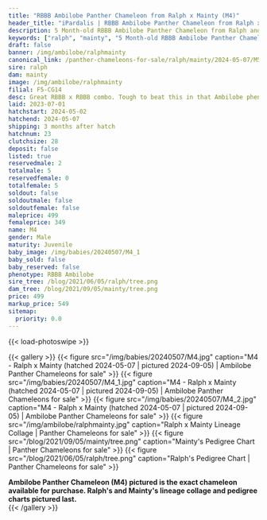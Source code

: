 ```yaml
---
title: "RBBB Ambilobe Panther Chameleon from Ralph x Mainty (M4)"
header_title: "iPardalis | RBBB Ambilobe Panther Chameleon from Ralph x Mainty | M4"
description: 5 Month-old RBBB Ambilobe Panther Chameleon from Ralph and Mainty. Great RBBB x RBBB combo. Tough to beat this in that Ambilobe phenotype. NA We've included sire and dam dendrograms if available, but you can view our Ralph or Mainty breeder pages for more information.
keywords: ["ralph", "mainty", "5 Month-old RBBB Ambilobe Panther Chameleon", "baby chameleons for sale", "buy panther chameleon", "panther for sale", "ambilobe panther chameleons for sale", "ambilobe panther chameleon for sale"]
draft: false
banner: /img/ambilobe/ralphmainty
canonical_link: /panther-chameleons-for-sale/ralph/mainty/2024-05-07/M5/
sire: ralph
dam: mainty
image: /img/ambilobe/ralphmainty
filial: F5-CG14
desc: Great RBBB x RBBB combo. Tough to beat this in that Ambilobe phenotype.
laid: 2023-07-01
hatchstart: 2024-05-02
hatchend: 2024-05-07
shipping: 3 months after hatch
hatchnum: 23
clutchsize: 28
deposit: false
listed: true
reservedmale: 2
totalmale: 5
reservedfemale: 0
totalfemale: 5
soldout: false
soldoutmale: false
soldoutfemale: false
maleprice: 499
femaleprice: 349
name: M4
gender: Male
maturity: Juvenile
baby_image: /img/babies/20240507/M4_1
baby_sold: false
baby_reserved: false
phenotype: RBBB Ambilobe
sire_tree: /blog/2021/06/05/ralph/tree.png
dam_tree: /blog/2021/09/05/mainty/tree.png
price: 499
markup_price: 549
sitemap: 
  priority: 0.0
---
```


{{< load-photoswipe >}}

{{< gallery >}}
  {{< figure src="/img/babies/20240507/M4.jpg" caption="M4 - Ralph x Mainty (hatched 2024-05-07 | pictured 2024-09-05) | Ambilobe Panther Chameleons for sale" >}}
  {{< figure src="/img/babies/20240507/M4_1.jpg" caption="M4 - Ralph x Mainty (hatched 2024-05-07 | pictured 2024-09-05) | Ambilobe Panther Chameleons for sale" >}}
  {{< figure src="/img/babies/20240507/M4_2.jpg" caption="M4 - Ralph x Mainty (hatched 2024-05-07 | pictured 2024-09-05) | Ambilobe Panther Chameleons for sale" >}}
  {{< figure src="/img/ambilobe/ralphmainty.jpg" caption="Ralph x Mainty Lineage Collage | Panther Chameleons for sale" >}}
  {{< figure src="/blog/2021/09/05/mainty/tree.png" caption="Mainty's Pedigree Chart | Panther Chameleons for sale" >}}
  {{< figure src="/blog/2021/06/05/ralph/tree.png" caption="Ralph's Pedigree Chart | Panther Chameleons for sale" >}}
  <figcaption itemprop="description"><strong>Ambilobe Panther Chameleon (M4) pictured is the exact chameleon available for purchase. Ralph's and Mainty's lineage collage and pedigree charts pictured last.</strong></figcaption>
{{< /gallery >}}
